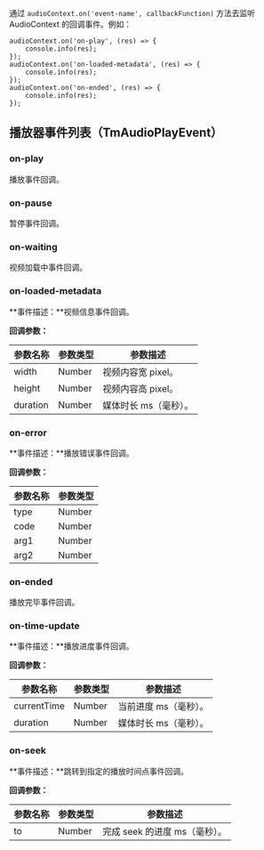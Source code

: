 通过 `audioContext.on('event-name', callbackFunction)` 方法去监听 AudioContext 的回调事件。例如：
```plaintext
audioContext.on('on-play', (res) => {
    console.info(res);
});
audioContext.on('on-loaded-metadata', (res) => {
    console.info(res);
});
audioContext.on('on-ended', (res) => {
    console.info(res);
});
```

## 播放器事件列表（TmAudioPlayEvent）
### on-play
播放事件回调。

### on-pause
暂停事件回调。

### on-waiting
视频加载中事件回调。

### on-loaded-metadata
**事件描述：**视频信息事件回调。

**回调参数：**

| 参数名称 | 参数类型 | 参数描述 |
| --- | --- | --- |
| width | Number | 视频内容宽 pixel。 |
| height | Number | 视频内容高 pixel。 |
| duration | Number | 媒体时长 ms（毫秒）。 |

### on-error
**事件描述：**播放错误事件回调。

**回调参数：**

| 参数名称 | 参数类型 | 
| --- | --- | 
| type | Number | 
| code | Number | 
| arg1 | Number | 
| arg2 | Number | 

### on-ended
播放完毕事件回调。

### on-time-update
**事件描述：**播放进度事件回调。

**回调参数：**

| 参数名称 | 参数类型 | 参数描述 |
| --- | --- | --- |
| currentTime | Number | 当前进度 ms（毫秒）。 |
| duration | Number | 媒体时长 ms（毫秒）。 |

### on-seek
**事件描述：**跳转到指定的播放时间点事件回调。

**回调参数：**

| 参数名称 | 参数类型 | 参数描述 |
| --- | --- | --- |
| to | Number | 完成 seek 的进度 ms（毫秒）。 |
